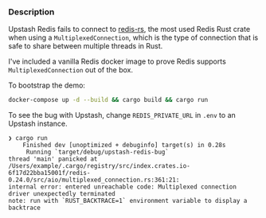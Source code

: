 ### Description

Upstash Redis fails to connect to [redis-rs](https://docs.rs/redis/latest/redis/), the most used Redis Rust crate when using a `MultiplexedConnection`, which is the type of connection that is safe to share between multiple threads in Rust.

I've included a vanilla Redis docker image to prove Redis supports `MultiplexedConnection` out of the box.

To bootstrap the demo:

```sh
docker-compose up -d --build && cargo build && cargo run
```

To see the bug with Upstash, change `REDIS_PRIVATE_URL` in `.env` to an Upstash instance.

```
❯ cargo run
    Finished dev [unoptimized + debuginfo] target(s) in 0.28s
     Running `target/debug/upstash-redis-bug`
thread 'main' panicked at /Users/example/.cargo/registry/src/index.crates.io-6f17d22bba15001f/redis-0.24.0/src/aio/multiplexed_connection.rs:361:21:
internal error: entered unreachable code: Multiplexed connection driver unexpectedly terminated
note: run with `RUST_BACKTRACE=1` environment variable to display a backtrace
```

